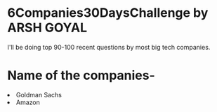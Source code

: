 # 6Companies30DaysChallenge by ARSH GOYAL

I'll be doing top 90-100 recent questions by most big tech companies.

# Name of the companies-
<li>
  Goldman Sachs
</li>
<li>
  Amazon
</li>
